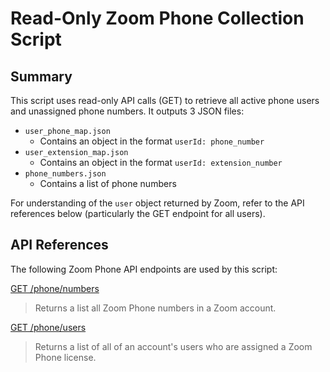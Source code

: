 # Read-Only Zoom Phone Collection Script

## Summary

This script uses read-only API calls (GET) to retrieve all active phone users and unassigned phone numbers.  It outputs 3 JSON files:

 - `user_phone_map.json`
	 - Contains an object in the format `userId: phone_number`
- `user_extension_map.json`
	- Contains an object in the format `userId: extension_number`
- `phone_numbers.json`
	- Contains a list of phone numbers

For understanding of the `user` object returned by Zoom, refer to the API references below (particularly the GET endpoint for all users).


## API References
The following Zoom Phone API endpoints are used by this script:

[GET  /phone/numbers](https://developers.zoom.us/docs/api/rest/reference/phone/methods/#operation/listAccountPhoneNumbers)

> Returns a list all Zoom Phone numbers in a Zoom account.

[GET  /phone/users](https://developers.zoom.us/docs/api/rest/reference/phone/methods/#operation/listPhoneUsers)

> Returns a list of all of an account's users who are assigned a Zoom Phone license.


